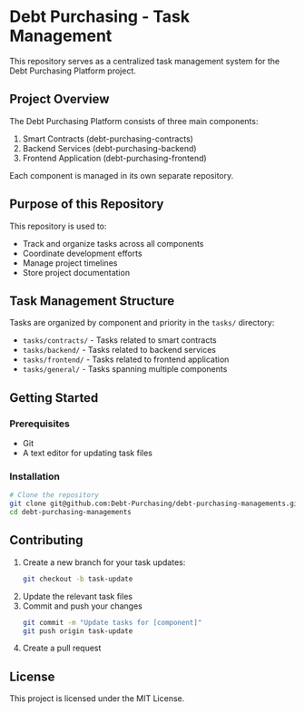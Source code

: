 # Debt Purchasing - Task Management

This repository serves as a centralized task management system for the Debt Purchasing Platform project.

## Project Overview

The Debt Purchasing Platform consists of three main components:

1. Smart Contracts (debt-purchasing-contracts)
2. Backend Services (debt-purchasing-backend)
3. Frontend Application (debt-purchasing-frontend)

Each component is managed in its own separate repository.

## Purpose of this Repository

This repository is used to:

- Track and organize tasks across all components
- Coordinate development efforts
- Manage project timelines
- Store project documentation

## Task Management Structure

Tasks are organized by component and priority in the `tasks/` directory:

- `tasks/contracts/` - Tasks related to smart contracts
- `tasks/backend/` - Tasks related to backend services
- `tasks/frontend/` - Tasks related to frontend application
- `tasks/general/` - Tasks spanning multiple components

## Getting Started

### Prerequisites

- Git
- A text editor for updating task files

### Installation

```bash
# Clone the repository
git clone git@github.com:Debt-Purchasing/debt-purchasing-managements.git
cd debt-purchasing-managements
```

## Contributing

1. Create a new branch for your task updates:
   ```bash
   git checkout -b task-update
   ```
2. Update the relevant task files
3. Commit and push your changes
   ```bash
   git commit -m "Update tasks for [component]"
   git push origin task-update
   ```
4. Create a pull request

## License

This project is licensed under the MIT License.
